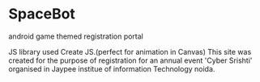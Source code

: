 # SpaceBot
android game themed registration portal

JS library used Create JS.(perfect for animation in Canvas)
This site was created for the purpose of registration for an annual event 'Cyber Srishti' organised in Jaypee institue of information 
Technology noida.
